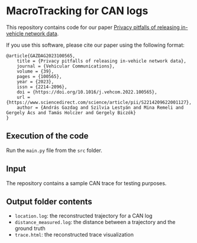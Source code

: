 # MacroTracking for CAN logs

This repository contains code for our paper [Privacy pitfalls of releasing in-vehicle network data](https://doi.org/10.1016/j.vehcom.2022.100565).

If you use this software, please cite our paper using the following format:

```
@article{GAZDAG2023100565,
    title = {Privacy pitfalls of releasing in-vehicle network data},
    journal = {Vehicular Communications},
    volume = {39},
    pages = {100565},
    year = {2023},
    issn = {2214-2096},
    doi = {https://doi.org/10.1016/j.vehcom.2022.100565},
    url = {https://www.sciencedirect.com/science/article/pii/S2214209622001127},
    author = {András Gazdag and Szilvia Lestyán and Mina Remeli and Gergely Ács and Tamás Holczer and Gergely Biczók}
}
```


## Execution of the code

Run the `main.py` file from the `src` folder.

## Input

The repository contains a sample CAN trace for testing purposes.

## Output folder contents

- `location.log`: the reconstructed trajectory for a CAN log
- `distance_measured.log`: the distance between a trajectory and the ground truth
- `trace.html`: the reconstructed trace visualization
